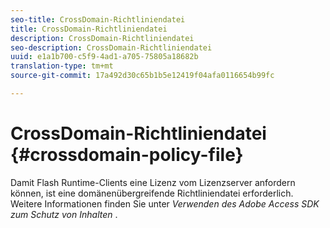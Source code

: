 ```yaml
---
seo-title: CrossDomain-Richtliniendatei
title: CrossDomain-Richtliniendatei
description: CrossDomain-Richtliniendatei
seo-description: CrossDomain-Richtliniendatei
uuid: e1a1b700-c5f9-4ad1-a705-75805a18682b
translation-type: tm+mt
source-git-commit: 17a492d30c65b1b5e12419f04afa0116654b99fc

---
```



# CrossDomain-Richtliniendatei {#crossdomain-policy-file}

Damit Flash Runtime-Clients eine Lizenz vom Lizenzserver anfordern können, ist eine domänenübergreifende Richtliniendatei erforderlich. Weitere Informationen finden Sie unter *Verwenden des Adobe Access SDK zum Schutz von Inhalten* .
